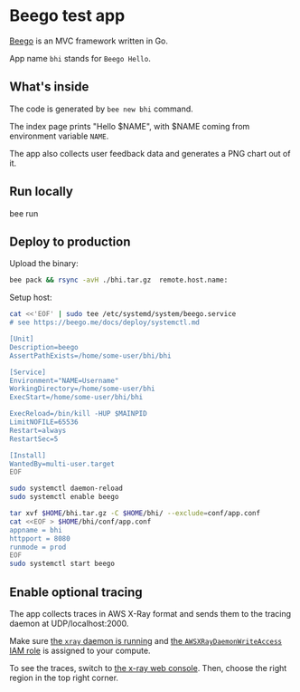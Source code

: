 # Beego test app

[Beego](https://beego.me/) is an MVC framework written in Go.

App name `bhi` stands for `Beego Hello`.

## What's inside

The code is generated by `bee new bhi` command.

The index page prints "Hello $NAME", with $NAME coming from environment variable `NAME`.

The app also collects user feedback data and generates a PNG chart out of it.

## Run locally

bee run

## Deploy to production

Upload the binary:
```bash
bee pack && rsync -avH ./bhi.tar.gz  remote.host.name:
```

Setup host:
```bash
cat <<'EOF' | sudo tee /etc/systemd/system/beego.service
# see https://beego.me/docs/deploy/systemctl.md

[Unit]
Description=beego
AssertPathExists=/home/some-user/bhi/bhi

[Service]
Environment="NAME=Username"
WorkingDirectory=/home/some-user/bhi
ExecStart=/home/some-user/bhi/bhi

ExecReload=/bin/kill -HUP $MAINPID
LimitNOFILE=65536
Restart=always
RestartSec=5

[Install]
WantedBy=multi-user.target
EOF

sudo systemctl daemon-reload
sudo systemctl enable beego

tar xvf $HOME/bhi.tar.gz -C $HOME/bhi/ --exclude=conf/app.conf
cat <<EOF > $HOME/bhi/conf/app.conf
appname = bhi
httpport = 8080
runmode = prod
EOF
sudo systemctl start beego
```

## Enable optional tracing

The app collects traces in AWS X-Ray format
and sends them to the tracing daemon at UDP/localhost:2000.

Make sure [the `xray` daemon is running](https://docs.aws.amazon.com/xray/latest/devguide/xray-api-sendingdata.html)
and [the `AWSXRayDaemonWriteAccess` IAM role](https://docs.aws.amazon.com/xray/latest/devguide/security_iam_service-with-iam.html)
is assigned to your compute.

To see the traces, switch to [the x-ray web console](https://us-west-1.console.aws.amazon.com/xray/home?region=us-west-1#/service-map?timeRange=PT30M).
Then, choose the right region in the top right corner.
